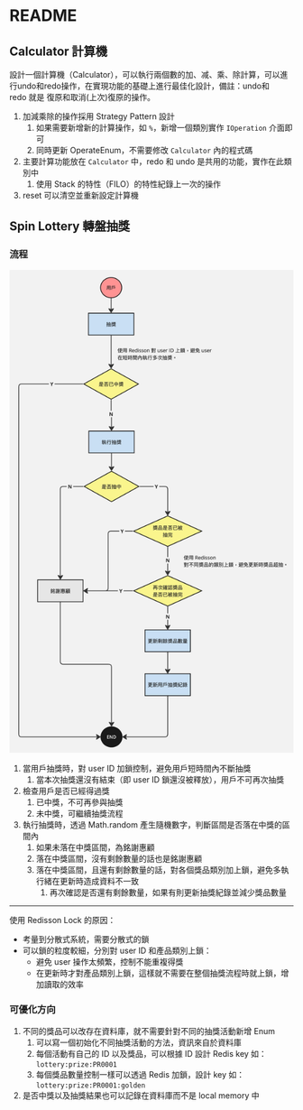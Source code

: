 # README
## Calculator 計算機
設計一個計算機（Calculator），可以執行兩個數的加、减、乘、除計算，可以進行undo和redo操作，在實現功能的基礎上進行最佳化設計，備註：undo和redo 就是 復原和取消(上次)復原的操作。

1. 加減乘除的操作採用 Strategy Pattern 設計
   1. 如果需要新增新的計算操作，如 `%`，新增一個類別實作 `IOperation` 介面即可
   2. 同時更新 OperateEnum，不需要修改 `Calculator` 內的程式碼
2. 主要計算功能放在 `Calculator` 中，redo 和 undo 是共用的功能，實作在此類別中
   1. 使用 Stack 的特性（FILO）的特性紀錄上一次的操作
3. reset 可以清空並重新設定計算機

## Spin Lottery 轉盤抽獎
### 流程
![](/img/lottery_process.jpg)

1. 當用戶抽獎時，對 user ID 加鎖控制，避免用戶短時間內不斷抽獎
   1. 當本次抽獎還沒有結束（即 user ID 鎖還沒被釋放），用戶不可再次抽獎
2. 檢查用戶是否已經得過獎
   1. 已中獎，不可再參與抽獎
   2. 未中獎，可繼續抽獎流程
3. 執行抽獎時，透過 Math.random 產生隨機數字，判斷區間是否落在中獎的區間內
   1. 如果未落在中獎區間，為銘謝惠顧
   2. 落在中獎區間，沒有剩餘數量的話也是銘謝惠顧
   3. 落在中獎區間，且還有剩餘數量的話，對各個獎品類別加上鎖，避免多執行緒在更新時造成資料不一致
      1. 再次確認是否還有剩餘數量，如果有則更新抽獎紀錄並減少獎品數量
---
使用 Redisson Lock 的原因：
* 考量到分散式系統，需要分散式的鎖
* 可以鎖的粒度較細，分別對 user ID 和產品類別上鎖：
  * 避免 user 操作太頻繁，控制不能重複得獎
  * 在更新時才對產品類別上鎖，這樣就不需要在整個抽獎流程時就上鎖，增加讀取的效率

### 可優化方向
1. 不同的獎品可以改存在資料庫，就不需要針對不同的抽獎活動新增 Enum
   1. 可以寫一個初始化不同抽獎活動的方法，資訊來自於資料庫
   2. 每個活動有自己的 ID 以及獎品，可以根據 ID 設計 Redis key 如：`lottery:prize:PR0001`
   3. 每個獎品數量控制一樣可以透過 Redis 加鎖，設計 key 如：`lottery:prize:PR0001:golden`
2. 是否中獎以及抽獎結果也可以記錄在資料庫而不是 local memory 中